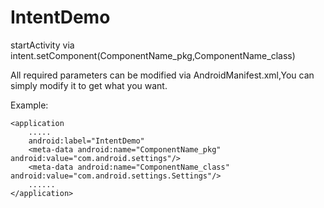 # IntentDemo

startActivity via intent.setComponent(ComponentName_pkg,ComponentName_class)


All required parameters can be modified via AndroidManifest.xml,You can simply modify it to get what you want.

Example:

    <application
        .....        
        android:label="IntentDemo"
        <meta-data android:name="ComponentName_pkg" android:value="com.android.settings"/>
        <meta-data android:name="ComponentName_class" android:value="com.android.settings.Settings"/>
        ......     
    </application>
